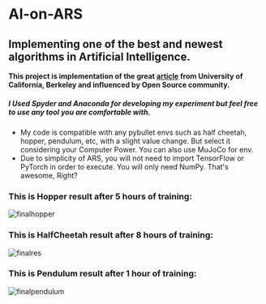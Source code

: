 # AI-on-ARS
## Implementing one of the best and newest algorithms in Artificial Intelligence.

**This project is implementation of the great [article](https://arxiv.org/abs/1803.07055) from University of California, Berkeley and influenced by Open Source community.**

##### I Used Spyder and Anaconda for developing my experiment but feel free to use any tool you are comfortable with.

* My code is compatible with any pybullet envs such as half cheetah, hopper, pendulum, etc, with a slight value change. But select it considering your Computer Power. You can also use MuJoCo for env.
* Due to simplicity of ARS, you will not need to import TensorFlow or PyTorch in order to execute. You will only need NumPy. That's awesome, Right?

### This is Hopper result after 5 hours of training:
![finalhopper](https://user-images.githubusercontent.com/64346646/80299915-94936100-87ad-11ea-91fc-66b7660443d4.gif)

### This is HalfCheetah result after 8 hours of training:

![finalres](https://user-images.githubusercontent.com/64346646/80299923-9bba6f00-87ad-11ea-86e5-4a573d45d00a.gif)

### This is Pendulum result after 1 hour of training:

![finalpendulum](https://user-images.githubusercontent.com/64346646/80299914-92c99d80-87ad-11ea-8c63-c2a829486b46.gif)
